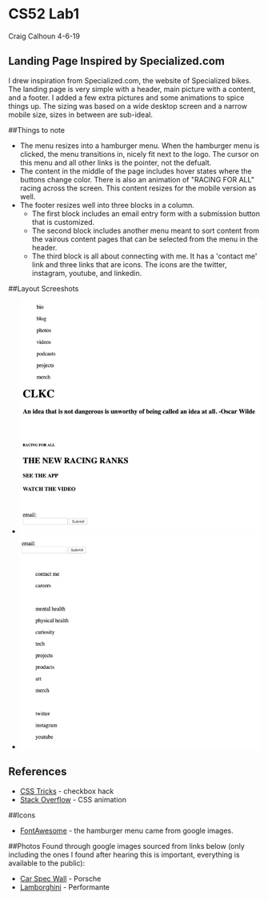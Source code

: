 # CS52 Lab1

Craig Calhoun 4-6-19

## Landing Page Inspired by Specialized.com

I drew inspiration from Specialized.com, the website of Specialized bikes. The landing page is very simple with a header, main picture with a content, and a footer. I added a few extra pictures and some animations to spice things up. The sizing was based on a wide desktop screen and a narrow mobile size, sizes in between are sub-ideal.

##Things to note

* The menu resizes into a hamburger menu. When the hamburger menu is clicked, the menu transitions in, nicely fit next to the logo. The cursor on this menu and all other links is the pointer, not the defualt.
* The content in the middle of the page includes hover states where the buttons change color. There is also an animation of "RACING FOR ALL" racing across the screen. This content resizes for the mobile version as well.
* The footer resizes well into three blocks in a column.
	* The first block includes an email entry form with a submission button that is customized.
	* The second block includes another menu meant to sort content from the vairous content pages that can be selected from the menu in the header.
	* The third block is all about connecting with me. It has a 'contact me' link and three links that are icons. The icons are the twitter, instagram, youtube, and linkedin.

##Layout Screeshots
* ![alt text](./img/1.png)
* ![alt text](./img/2.png)

## References

* [CSS Tricks](https://css-tricks.com/the-checkbox-hack/) - checkbox hack
* [Stack Overflow](https://stackoverflow.com/questions/21338045/css-linear-animation-across-screen) - CSS animation

##Icons
* [FontAwesome](https://fontawesome.com/start ) - the hamburger menu came from google images.

##Photos
Found through google images sourced from links below (only including the ones I found after hearing this is important, everything is available to the public):

* [Car Spec Wall](https://www.carspecwall.com/porsche/911-series/911-gt3/911-gt3-rs-2015/porsche-911-gt3-rs-2015-wallpaper-002/) - Porsche
* [Lamborghini](https://www.lamborghini.com/en-en/models/huracan/huracan-performante ) - Performante
